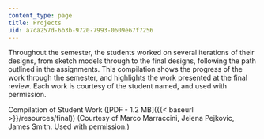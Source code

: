 ```yaml
---
content_type: page
title: Projects
uid: a7ca257d-6b3b-9720-7993-0609e67f7256
---
```


Throughout the semester, the students worked on several iterations of their designs, from sketch models through to the final designs, following the path outlined in the assignments. This compilation shows the progress of the work through the semester, and highlights the work presented at the final review. Each work is courtesy of the student named, and used with permission.

Compilation of Student Work ([PDF - 1.2 MB]({{< baseurl >}}/resources/final)) (Courtesy of Marco Marraccini, Jelena Pejkovic, James Smith. Used with permission.)